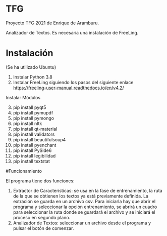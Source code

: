 # TFG
Proyecto TFG 2021 de Enrique de Aramburu.

Analizador de Textos. Es necesaria una instalación de FreeLing.

# Instalación

(Se ha utilizado Ubuntu)

1. Instalar Python 3.8
2. Instalar FreeLing siguiendo los pasos del siguiente enlace https://freeling-user-manual.readthedocs.io/en/v4.2/

Instalar Módulos

3. pip install pyqt5
4. pip install pymupdf
5. pip install pymongo
6. pip install nltk
7. pip install qt-material
8. pip install validators
9. pip install beautifulsoup4
10. pip install pyenchant
11. pip install PySide6
12. pip install legibilidad
13. pip install textstat

#Funcionamiento

El programa tiene dos funciones:
1. Extractor de Características: se usa en la fase de entrenamiento, la ruta de la que se obtienen los textos ya está
previamente definida. La extración se guarda en un archivo csv. Para iniciarla hay que abrir el programa y seleccionar
la opción entrenamiento, se abrirá un cuadro para seleccionar la ruta donde se guardará el archivo y se iniciará el
proceso en segundo plano. 
2. Analizador de Textos: seleccionar un archivo desde el programa y pulsar el botón de comenzar. 
